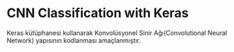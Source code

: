# CNN Classification with Keras 
Keras kütüphanesi kullanarak Konvolüsyonel Sinir Ağı(Convolutional Neural Network) yapısının kodlanması amaçlanmıştır. 
